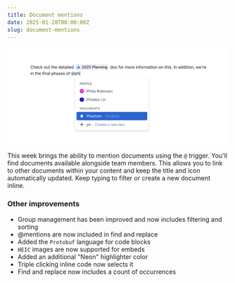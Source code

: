 ```yaml
---
title: Document mentions
date: 2025-01-20T00:00:00Z
slug: document-mentions
---
```


![Mentions in Outline](/images/document-mentions.png)

This week brings the ability to mention documents using the `@` trigger. You'll find documents
available alongside team members. This allows you to link to other documents within your content
and keep the title and icon automatically updated. Keep typing to filter or create a new document inline.

### Other improvements

- Group management has been improved and now includes filtering and sorting
- @mentions are now included in find and replace
- Added the `Protobuf` language for code blocks
- `HEIC` images are now supported for embeds
- Added an additional "Neon" highlighter color
- Triple clicking inline code now selects it
- Find and replace now includes a count of occurrences
